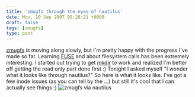 ```yaml
---
title: 'zmugfs through the eyes of nautilus'
date: Mon, 10 Sep 2007 00:28:21 +0000
draft: false
tags: [zmugfs]
type: post
---
```


[zmugfs](http://zeusville.wordpress.com/?s=zmugfs) is moving along slowly, but I'm pretty happy with the progress I've made so far. Learning [FUSE](http://fuse.sourceforge.net/) and about filesystem calls has been extremely interesting. I started out trying to get [mkdir](http://zeusville.wordpress.com/2007/08/24/categories-subcategories-and-albums-oh-my/) to work and realized I'm better off getting the read only part done first :) Tonight I asked myself "I wonder what it looks like through nautilus?" So here is what it looks like. I've got a few inode issues (as you can tell by the ...) but still it's cool that I can actually see things :) ![zmugfs via nautilus](http://zeusville.files.wordpress.com/2007/09/zmugfs_via_nautilus.png)